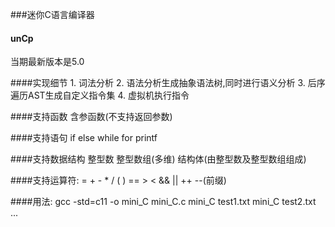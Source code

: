 ###迷你C语言编译器
####	unCp

当期最新版本是5.0

####实现细节
	1. 词法分析
	2. 语法分析生成抽象语法树,同时进行语义分析
	3. 后序遍历AST生成自定义指令集
	4. 虚拟机执行指令


####支持函数
	含参函数(不支持返回参数)


####支持语句
	if else
	while
	for
	printf


####支持数据结构
	整型数
	整型数组(多维)
	结构体(由整型数及整型数组组成)


####支持运算符:
    = + - * / ( ) == > <
    && ||
    ++ --(前缀)


####用法:
    gcc -std=c11 -o mini_C mini_C.c
    mini_C test1.txt
    mini_C test2.txt
    ...
